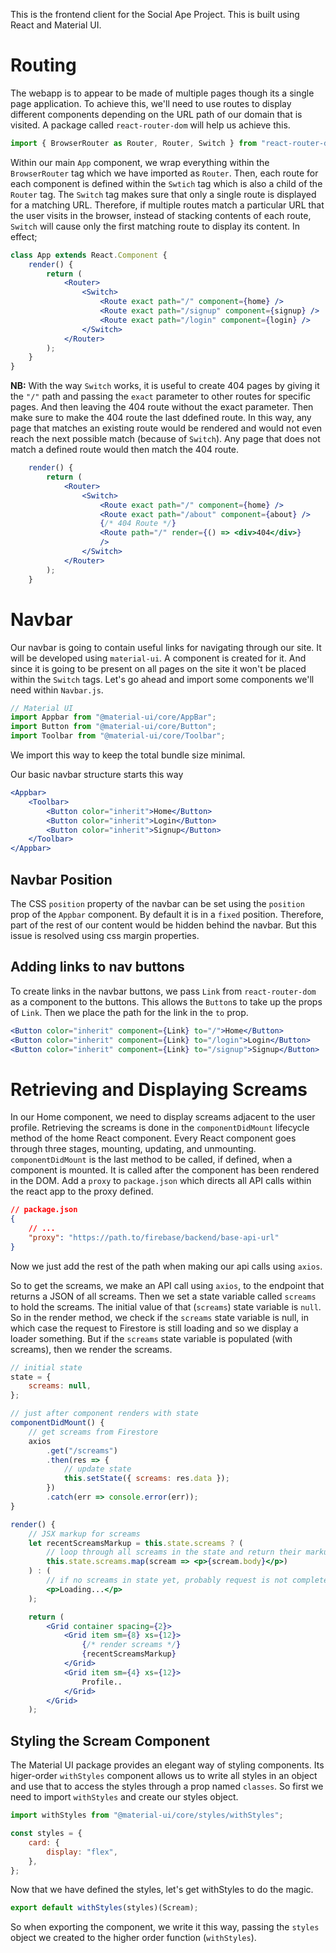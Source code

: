 This is the frontend client for the Social Ape Project. This is built using React and Material UI.

# Routing

The webapp is to appear to be made of multiple pages though its a single page application. To achieve this, we'll need to use routes to display different components depending on the URL path of our domain that is visited. A package called `react-router-dom` will help us achieve this.

```js
import { BrowserRouter as Router, Router, Switch } from "react-router-dom";
```

Within our main `App` component, we wrap everything within the `BrowserRouter` tag which we have imported as `Router`. Then, each route for each component is defined within the `Swtich` tag which is also a child of the `Router` tag. The `Switch` tag makes sure that only a single route is displayed for a matching URL. Therefore, if multiple routes match a particular URL that the user visits in the browser, instead of stacking contents of each route, `Switch` will cause only the first matching route to display its content. In effect;

```jsx
class App extends React.Component {
    render() {
        return (
            <Router>
                <Switch>
                    <Route exact path="/" component={home} />
                    <Route exact path="/signup" component={signup} />
                    <Route exact path="/login" component={login} />
                </Switch>
            </Router>
        );
    }
}
```

**NB:** With the way `Switch` works, it is useful to create 404 pages by giving it the `"/"` path and passing the `exact` parameter to other routes for specific pages. And then leaving the 404 route without the exact parameter. Then make sure to make the 404 route the last ddefined route. In this way, any page that matches an existing route would be rendered and would not even reach the next possible match (because of `Switch`). Any page that does not match a defined route would then match the 404 route.

```jsx
    render() {
        return (
            <Router>
                <Switch>
                    <Route exact path="/" component={home} />
                    <Route exact path="/about" component={about} />
                    {/* 404 Route */}
                    <Route path="/" render={() => <div>404</div>}
                    />
                </Switch>
            </Router>
        );
    }

```

# Navbar

Our navbar is going to contain useful links for navigating through our site. It will be developed using `material-ui`. A component is created for it. And since it is going to be present on all pages on the site it won't be placed within the `Switch` tags. Let's go ahead and import some components we'll need within `Navbar.js`.

```jsx
// Material UI
import Appbar from "@material-ui/core/AppBar";
import Button from "@material-ui/core/Button";
import Toolbar from "@material-ui/core/Toolbar";
```

We import this way to keep the total bundle size minimal.

Our basic navbar structure starts this way

```jsx
<Appbar>
    <Toolbar>
        <Button color="inherit">Home</Button>
        <Button color="inherit">Login</Button>
        <Button color="inherit">Signup</Button>
    </Toolbar>
</Appbar>
```

## Navbar Position

The CSS `position` property of the navbar can be set using the `position` prop of the `Appbar` component. By default it is in a `fixed` position. Therefore, part of the rest of our content would be hidden behind the navbar. But this issue is resolved using css margin properties.

## Adding links to nav buttons

To create links in the navbar buttons, we pass `Link` from `react-router-dom` as a component to the buttons. This allows the `Button`s to take up the props of `Link`. Then we place the path for the link in the `to` prop.

```jsx
<Button color="inherit" component={Link} to="/">Home</Button>
<Button color="inherit" component={Link} to="/login">Login</Button>
<Button color="inherit" component={Link} to="/signup">Signup</Button>
```

# Retrieving and Displaying Screams

In our Home component, we need to display screams adjacent to the user profile. Retrieving the screams is done in the `componentDidMount` lifecycle method of the home React component. Every React component goes through three stages, mounting, updating, and unmounting. `componentDidMount` is the last method to be called, if defined, when a component is mounted. It is called after the component has been rendered in the DOM. Add a `proxy` to `package.json` which directs all API calls within the react app to the proxy defined.

```json
// package.json
{
    // ...
    "proxy": "https://path.to/firebase/backend/base-api-url"
}
```

Now we just add the rest of the path when making our api calls using `axios`.

So to get the screams, we make an API call using `axios`, to the endpoint that returns a JSON of all screams. Then we set a state variable called `screams` to hold the screams. The initial value of that (`screams`) state variable is `null`. So in the render method, we check if the `screams` state variable is null, in which case the request to Firestore is still loading and so we display a loader something. But if the `screams` state variable is populated (with screams), then we render the screams.

```jsx
// initial state
state = {
    screams: null,
};

// just after component renders with state
componentDidMount() {
    // get screams from Firestore
    axios
        .get("/screams")
        .then(res => {
            // update state
            this.setState({ screams: res.data });
        })
        .catch(err => console.error(err));
}

render() {
    // JSX markup for screams
    let recentScreamsMarkup = this.state.screams ? (
        // loop through all screams in the state and return their markup
        this.state.screams.map(scream => <p>{scream.body}</p>)
    ) : (
        // if no screams in state yet, probably request is not complete yet
        <p>Loading...</p>
    );

    return (
        <Grid container spacing={2}>
            <Grid item sm={8} xs={12}>
                {/* render screams */}
                {recentScreamsMarkup}
            </Grid>
            <Grid item sm={4} xs={12}>
                Profile..
            </Grid>
        </Grid>
    );
```

## Styling the Scream Component

The Material UI package provides an elegant way of styling components. Its higer-order `withStyles` component allows us to write all styles in an object and use that to access the styles through a prop named `classes`. So first we need to import `withStyles` and create our styles object.

```js
import withStyles from "@material-ui/core/styles/withStyles";

const styles = {
    card: {
        display: "flex",
    },
};
```

Now that we have defined the styles, let's get withStyles to do the magic.

```js
export default withStyles(styles)(Scream);
```

So when exporting the component, we write it this way, passing the `styles` object we created to the higher order function (`withStyles`).
